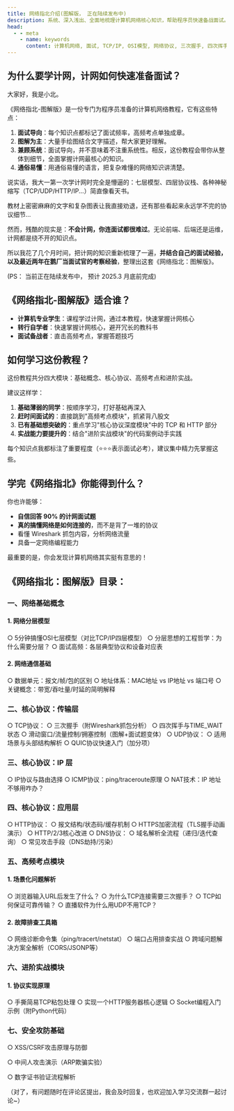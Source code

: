 ```yaml
---
title: 网络指北介绍(图解版， 正在陆续发布中)
description: 系统、深入浅出、全面地梳理计算机网络核心知识，帮助程序员快速备战面试。涵盖网络基础概念、物理层、数据链路层、网络层、传输层等重要内容。
head:
  - - meta
    - name: keywords
      content: 计算机网络, 面试, TCP/IP, OSI模型, 网络协议, 三次握手, 四次挥手, HTTP, HTTPS, 网络安全
---
```



## 为什么要学计网，计网如何快速准备面试？

大家好，我是小北。

《网络指北-图解版》是一份专门为程序员准备的计算机网络教程，它有这些特点：

1. **面试导向**：每个知识点都标记了面试频率，高频考点单独成章。
2. **图解为主**：大量手绘图结合文字描述，帮大家更好理解。
3. **兼顾系统**：面试导向，并不意味着不注重系统性。相反，这份教程会带你从整体到细节，全面掌握计网最核心的知识。
4. **通俗易懂**：用通俗易懂的语言，把复杂难懂的网络知识讲清楚。

说实话，我大一第一次学计网时完全是懵逼的：七层模型、四层协议栈、各种神秘缩写（TCP/UDP/HTTP/IP...）简直像看天书。

教材上密密麻麻的文字和复杂图表让我直接劝退，还有那些看起来永远学不完的协议细节...

然而，残酷的现实是：**不会计网，你连面试都很难过**。无论前端、后端还是运维，计网都是绕不开的知识点。

所以我花了几个月时间，把计网的知识重新梳理了一遍，**并结合自己的面试经验，以及最近两年在鹅厂当面试官的考察经验**，整理出这套《网络指北：图解版》。

(PS： 当前正在陆续发布中， 预计 2025.3 月底前完成)

## 《网络指北-图解版》适合谁？

- **计算机专业学生**：课程学过计网，通过本教程，快速掌握计网核心
- **转行自学者**：快速掌握计网核心，避开冗长的教科书
- **面试备战者**：直击高频考点，掌握答题技巧

## 如何学习这份教程？

这份教程共分四大模块：基础概念、核心协议、高频考点和进阶实战。

建议这样学：

1. **基础薄弱的同学**：按顺序学习，打好基础再深入
2. **赶时间面试的**：直接跳到"高频考点模块"，抓紧背八股文
3. **已有基础想突破的**：重点学习"核心协议深度模块"中的 TCP 和 HTTP 部分
4. **实战能力要提升的**：结合"进阶实战模块"的代码案例动手实践

每个知识点我都标注了重要程度（⭐⭐⭐表示面试必考），建议集中精力先掌握这些。


## 学完《网络指北》你能得到什么？

你也许能够：
- **自信回答 90% 的计网面试题**
- **真的搞懂网络是如何连接的**，而不是背了一堆的协议
- 看懂 Wireshark 抓包内容，分析网络流量
- 具备一定网络编程能力

最重要的是，你会发现计算机网络其实挺有意思的！


## 《网络指北：图解版》目录：

### 一、网络基础概念

#### 1. 网络分层模型
  ○ 5分钟搞懂OSI七层模型（对比TCP/IP四层模型）
  ○ 分层思想的工程哲学：为什么需要分层？
  ○ 面试高频：各层典型协议和设备对应表
#### 2. 网络通信基础
  ○ 数据单元：报文/帧/包的区别
  ○ 地址体系：MAC地址 vs IP地址 vs 端口号
  ○ 关键概念：带宽/吞吐量/时延的简明解释


### 二、核心协议：传输层

  ○ TCP协议：
  ○ 三次握手（附Wireshark抓包分析）
  ○ 四次挥手与TIME_WAIT状态
  ○ 滑动窗口/流量控制/拥塞控制（图解+面试题变体）
  ○ UDP协议：
  ○ 适用场景与头部结构解析
  ○ QUIC协议快速入门（加分项）

### 三、核心协议：IP 层
  ○ IP协议与路由选择
  ○ ICMP协议：ping/traceroute原理
  ○ NAT技术：IP 地址不够用咋办？

### 四、核心协议：应用层
  ○ HTTP协议：
  ○ 报文结构/状态码/缓存机制
  ○ HTTPS加密流程（TLS握手动画演示）
  ○ HTTP/2/3核心改进
  ○ DNS协议：
  ○ 域名解析全流程（递归/迭代查询）
  ○ 常见攻击手段（DNS劫持/污染）

### 五、高频考点模块

#### 1. 场景化问题解析
  ○ 浏览器输入URL后发生了什么？
  ○ 为什么TCP连接需要三次握手？
  ○ TCP如何保证可靠传输？
  ○ 直播软件为什么用UDP不用TCP？

#### 2. 故障排查工具箱
  ○ 网络诊断命令集（ping/tracert/netstat）
  ○ 端口占用排查实战
  ○ 跨域问题解决方案全解析（CORS/JSONP等）

### 六、进阶实战模块

#### 1. 协议实现原理
  ○ 手撕简易TCP粘包处理
  ○ 实现一个HTTP服务器核心逻辑
  ○ Socket编程入门示例（附Python代码）

### 七、安全攻防基础
  ○ XSS/CSRF攻击原理与防御

  ○ 中间人攻击演示（ARP欺骗实验）

  ○ 数字证书验证流程解析


（对了，有问题随时在评论区提出，我会及时回复，也欢迎加入学习交流群一起讨论~）
